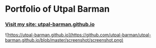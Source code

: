 # Portfolio of Utpal Barman

### [Visit my site: utpal-barman.github.io](https://utpal-barman.github.io)


![https://utpal-barman.github.io](https://github.com/utpal-barman/utpal-barman.github.io/blob/master/screenshot/screenshot.png)
